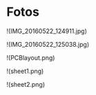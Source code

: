 Fotos
=====

!(IMG_20160522_124911.jpg)

!(IMG_20160522_125038.jpg)

!(PCBlayout.png)

!(sheet1.png)

!(sheet2.png)
